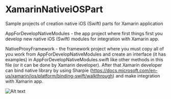 # XamarinNativeiOSPart

Sample projects of creation native iOS (Swift) parts for Xamarin application

AppForDevelopNativeModules - the app project where first things first you develop new native iOS (Swift) modules for integration with Xamarin app.

NativeProxyFramework - the framework project where you must copy all of you work from AppForDevelopNativeModules and create an interface (it has examples) in AppForDevelopNativeModules.swift like other methods in this file (or it can be done by Xamarin developer). After that Xamarin developer can bind native library by using Sharpie (https://docs.microsoft.com/en-us/xamarin/ios/platform/binding-swift/walkthrough) and make integration with Xamarin app.
 
![Alt text](https://docs.microsoft.com/ru-ru/xamarin/get-started/what-is-xamarin-images/xamarin-architecture.png)
